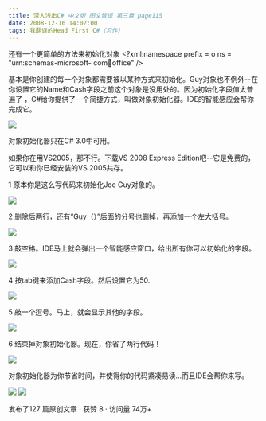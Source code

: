 ```yaml
---
title: 深入浅出C# 中文版 图文皆译 第三章 page115
date: 2008-12-16 14:02:00
tags: 我翻译的Head First C#（习作）
---
```

还有一个更简单的方法来初始化对象  <?xml:namespace prefix = o ns = "urn:schemas-microsoft-
com:office:office" />

基本是你创建的每一个对象都需要被以某种方式来初始化。Guy对象也不例外--在你设置它的Name和Cash字段之前这个对象是没用处的。因为初始化字段值太普遍了
，C#给你提供了一个简捷方式，叫做对象初始化器。IDE的智能感应会帮你完成它。

![](https://p-blog.csdn.net/images/p_blog_csdn_net/cuipengfei1/EntryImages/20081216/%E6%88%AA%E5%9B%BE04.jpg)

对象初始化器只在C# 3.0中可用。

如果你在用VS2005，那不行。下载VS 2008 Express Edition吧--它是免费的，它可以和你已经安装的VS 2005共存。

1  原本你是这么写代码来初始化Joe Guy对象的。

![](https://p-blog.csdn.net/images/p_blog_csdn_net/cuipengfei1/EntryImages/20081216/%E6%88%AA%E5%9B%BE05.jpg)

2  删除后两行，还有“Guy（）”后面的分号也删掉，再添加一个左大括号。

![](https://p-blog.csdn.net/images/p_blog_csdn_net/cuipengfei1/EntryImages/20081216/%E6%88%AA%E5%9B%BE06.jpg)

3  敲空格。IDE马上就会弹出一个智能感应窗口，给出所有你可以初始化的字段。

![](https://p-blog.csdn.net/images/p_blog_csdn_net/cuipengfei1/EntryImages/20081216/%E6%88%AA%E5%9B%BE07.jpg)

4  按tab键来添加Cash字段。然后设置它为50.

![](https://p-blog.csdn.net/images/p_blog_csdn_net/cuipengfei1/EntryImages/20081216/%E6%88%AA%E5%9B%BE08.jpg)

5  敲一个逗号。马上，就会显示其他的字段。

![](https://p-blog.csdn.net/images/p_blog_csdn_net/cuipengfei1/EntryImages/20081216/%E6%88%AA%E5%9B%BE09.jpg)

6  结束掉对象初始化器。现在，你省了两行代码！

![](https://p-blog.csdn.net/images/p_blog_csdn_net/cuipengfei1/EntryImages/20081216/%E6%88%AA%E5%9B%BE10.jpg)

对象初始化器为你节省时间，并使得你的代码紧凑易读...而且IDE会帮你来写。



[ ![](https://profile.csdnimg.cn/5/2/5/3_cuipengfei1)
![](https://g.csdnimg.cn/static/user-reg-year/1x/11.png)
](https://blog.csdn.net/cuipengfei1)



发布了127 篇原创文章  ·  获赞 8  ·  访问量 74万+

